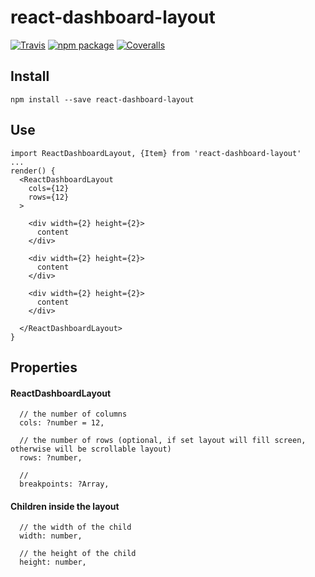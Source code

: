 # react-dashboard-layout

[![Travis][build-badge]][build]
[![npm package][npm-badge]][npm]
[![Coveralls][coveralls-badge]][coveralls]

[build-badge]: https://img.shields.io/travis/user/repo/master.png?style=flat-square
[build]: https://travis-ci.org/user/repo

[npm-badge]: https://img.shields.io/npm/v/npm-package.png?style=flat-square
[npm]: https://www.npmjs.org/package/npm-package

[coveralls-badge]: https://img.shields.io/coveralls/user/repo/master.png?style=flat-square
[coveralls]: https://coveralls.io/github/user/repo


## Install
``npm install --save react-dashboard-layout``

## Use

```
import ReactDashboardLayout, {Item} from 'react-dashboard-layout'
...
render() {
  <ReactDashboardLayout
    cols={12}
    rows={12}
  >

    <div width={2} height={2}>
      content
    </div>

    <div width={2} height={2}>
      content
    </div>

    <div width={2} height={2}>
      content
    </div>

  </ReactDashboardLayout>
}

```

## Properties

#### ReactDashboardLayout
```
  // the number of columns
  cols: ?number = 12,

  // the number of rows (optional, if set layout will fill screen, otherwise will be scrollable layout)
  rows: ?number,

  //
  breakpoints: ?Array,
```

#### Children inside the layout
```
  // the width of the child
  width: number,

  // the height of the child
  height: number,
```
